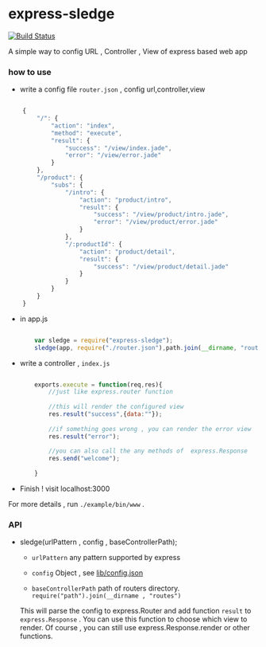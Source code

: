 # express-sledge

[![Build Status](https://travis-ci.org/mangix/express-sledge.svg?branch=master)](https://travis-ci.org/mangix/express-sledge)

A simple way to config URL , Controller , View of express based web app

### how to use

- write a config file `router.json` , config url,controller,view

```js

	{
    	"/": {
        	"action": "index",
        	"method": "execute",
        	"result": {
            	"success": "/view/index.jade",
            	"error": "/view/error.jade"
        	}
    	},
    	"/product": {
            "subs": {
                "/intro": {
                    "action": "product/intro",
                    "result": {
                        "success": "/view/product/intro.jade",
                        "error": "/view/product/error.jade"
                    }
                },
                "/:productId": {
                    "action": "product/detail",
                    "result": {
                        "success": "/view/product/detail.jade"
                    }
                }
            }
        }
    }

```

- in app.js 
 
	```js
	
	    var sledge = require("express-sledge");
		sledge(app, require("./router.json"),path.join(__dirname, "routes"));
	
	```
	
- write a controller , `index.js`

	```js
	
		exports.execute = function(req,res){
			//just like express.router function
			
			//this will render the configured view
			res.result("success",{data:""});
			
			//if something goes wrong , you can render the error view
			res.result("error");
			
			//you can also call the any methods of  express.Response
			res.send("welcome");
			
		}
	
	```

- Finish ! visit localhost:3000

For more details , run `./example/bin/www` .



### API

- sledge(urlPattern , config , baseControllerPath);

	- `urlPattern` any pattern supported by express

	- `config` Object , see [lib/config.json](./lib/config.json)

	- `baseControllerPath` path of routers directory. `require("path").join(__dirname , "routes")`
	
	This will parse the config to express.Router and add function `result` to `express.Response` . You can use this function to choose which view to render.  Of course , you can still use express.Response.render or other functions.


	

